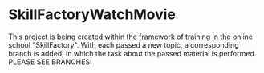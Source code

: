 # SkillFactoryWatchMovie
This project is being created within the framework of training in the online school "SkillFactory". 
With each passed a new topic, a corresponding branch is added, 
in which the task about the passed material is performed.
PLEASE SEE BRANCHES!
